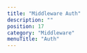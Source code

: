 ```yaml
---
title: "Middleware Auth"
description: ""
position: 17
category: "Middleware"
menuTitle: "Auth"
---
```

